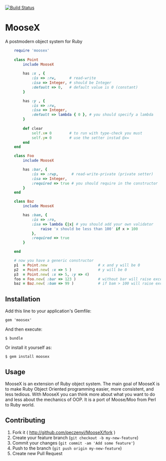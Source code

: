 [![Build Status](https://travis-ci.org/peczenyj/MooseX.png)](https://travis-ci.org/peczenyj/MooseX)

# MooseX

A postmodern object system for Ruby

```ruby
    require 'moosex'
    
    class Point
    	include MooseX
	
    	has :x , {
    		:is => :rw,      # read-write 
    		:isa => Integer, # should be Integer
    		:default => 0,   # default value is 0 (constant)
    	}

    	has :y , {
    		:is => :rw,
    		:isa => Integer,
    		:default => lambda { 0 }, # you should specify a lambda
    	}
	
    	def clear 
    		self.x= 0        # to run with type-check you must
    		self.y= 0        # use the setter instad @x=
    	end
    end

    class Foo
        include MooseX

        has :bar, {  
            :is => :rwp,      # read-write-private (private setter)
            :isa => Integer, 
            :required => true # you should require in the constructor 
        }
    end

    class Baz
        include MooseX

        has :bam, {
            :is => :ro,
            :isa => lambda {|x| # you should add your own validator
                raise 'x should be less than 100' if x > 100
            },
            :required => true
        }

    end

    # now you have a generic constructor
    p1  = Point.new                       # x and y will be 0
    p2  = Point.new( :x => 5 )            # y will be 0
    p3  = Point.new( :x => 5, :y => 4)
    foo = Foo.new( :bar => 123 )          # without bar will raise exception
    baz = Baz.new( :bam => 99 )           # if bam > 100 will raise exception
```
    
## Installation

Add this line to your application's Gemfile:

    gem 'moosex'

And then execute:

    $ bundle

Or install it yourself as:

    $ gem install moosex

## Usage

MooseX is an extension of Ruby object system. The main goal of MooseX is to make Ruby Object Oriented programming easier, more consistent, and less tedious. With MooseX you can think more about what you want to do and less about the mechanics of OOP. It is a port of Moose/Moo from Perl to Ruby world.

## Contributing

1. Fork it ( http://github.com/peczenyj/MooseX/fork )
2. Create your feature branch (`git checkout -b my-new-feature`)
3. Commit your changes (`git commit -am 'Add some feature'`)
4. Push to the branch (`git push origin my-new-feature`)
5. Create new Pull Request
